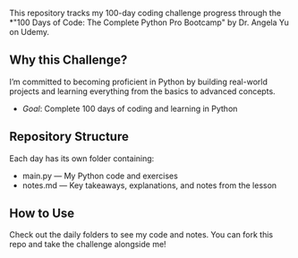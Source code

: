 This repository tracks my 100-day coding challenge progress through the *"100 Days of Code: The Complete Python Pro Bootcamp" by Dr. Angela Yu on Udemy.

## Why this Challenge?
I’m committed to becoming proficient in Python by building real-world projects and learning everything from the basics to advanced concepts.

- *Goal*: Complete 100 days of coding and learning in Python

## Repository Structure
Each day has its own folder containing:
- main.py — My Python code and exercises
- notes.md — Key takeaways, explanations, and notes from the lesson


## How to Use
Check out the daily folders to see my code and notes. You can fork this repo and take the challenge alongside me!
